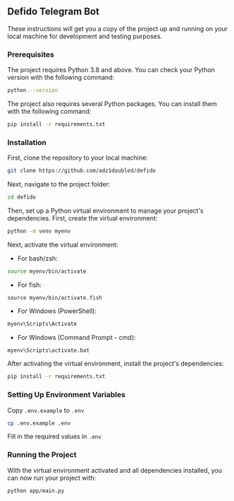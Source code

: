 ## Defido Telegram Bot

These instructions will get you a copy of the project up and running on your local machine for development and testing purposes.

### Prerequisites

The project requires Python 3.8 and above. You can check your Python version with the following command:

```bash
python --version
```

The project also requires several Python packages. You can install them with the following command:

```bash
pip install -r requirements.txt
```

### Installation

First, clone the repository to your local machine:

```bash
git clone https://github.com/adz1doubled/defido
```

Next, navigate to the project folder:

```bash
cd defido
```

Then, set up a Python virtual environment to manage your project's dependencies. First, create the virtual environment:

```bash
python -m venv myenv
```

Next, activate the virtual environment:

- For bash/zsh:

```bash
source myenv/bin/activate
```

- For fish:

```fish
source myenv/bin/activate.fish
```

- For Windows (PowerShell):
```powershell
myenv\Scripts\Activate
```

- For Windows (Command Prompt - cmd):
```cmd
myenv\Scripts\activate.bat
```

After activating the virtual environment, install the project's dependencies:

```bash
pip install -r requirements.txt
```

### Setting Up Environment Variables

Copy `.env.example` to `.env`

```bash
cp .env.example .env
```

Fill in the required values in `.env`

### Running the Project

With the virtual environment activated and all dependencies installed, you can now run your project with:

```bash
python app/main.py
```